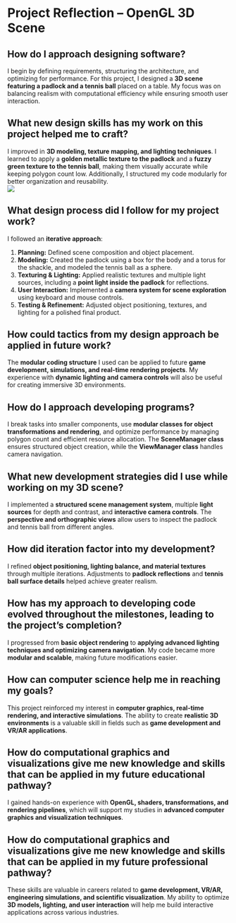 # Project Reflection – OpenGL 3D Scene  

## How do I approach designing software?  
I begin by defining requirements, structuring the architecture, and optimizing for performance. For this project, I designed a **3D scene featuring a padlock and a tennis ball** placed on a table. My focus was on balancing realism with computational efficiency while ensuring smooth user interaction.  

## What new design skills has my work on this project helped me to craft?  
I improved in **3D modeling, texture mapping, and lighting techniques**. I learned to apply a **golden metallic texture to the padlock** and a **fuzzy green texture to the tennis ball**, making them visually accurate while keeping polygon count low. Additionally, I structured my code modularly for better organization and reusability.  
<img src="[https://imgur.com/a/LSb9FYS](https://imgur.com/a/LSb9FYS)"/>


## What design process did I follow for my project work?  
I followed an **iterative approach**:  
1. **Planning:** Defined scene composition and object placement.  
2. **Modeling:** Created the padlock using a box for the body and a torus for the shackle, and modeled the tennis ball as a sphere.  
3. **Texturing & Lighting:** Applied realistic textures and multiple light sources, including a **point light inside the padlock** for reflections.  
4. **User Interaction:** Implemented a **camera system for scene exploration** using keyboard and mouse controls.  
5. **Testing & Refinement:** Adjusted object positioning, textures, and lighting for a polished final product.  

## How could tactics from my design approach be applied in future work?  
The **modular coding structure** I used can be applied to future **game development, simulations, and real-time rendering projects**. My experience with **dynamic lighting and camera controls** will also be useful for creating immersive 3D environments.  

## How do I approach developing programs?  
I break tasks into smaller components, use **modular classes for object transformations and rendering**, and optimize performance by managing polygon count and efficient resource allocation. The **SceneManager class** ensures structured object creation, while the **ViewManager class** handles camera navigation.  

## What new development strategies did I use while working on my 3D scene?  
I implemented a **structured scene management system**, multiple **light sources** for depth and contrast, and **interactive camera controls**. The **perspective and orthographic views** allow users to inspect the padlock and tennis ball from different angles.  

## How did iteration factor into my development?  
I refined **object positioning, lighting balance, and material textures** through multiple iterations. Adjustments to **padlock reflections** and **tennis ball surface details** helped achieve greater realism.  

## How has my approach to developing code evolved throughout the milestones, leading to the project’s completion?  
I progressed from **basic object rendering** to **applying advanced lighting techniques and optimizing camera navigation**. My code became more **modular and scalable**, making future modifications easier.  

## How can computer science help me in reaching my goals?  
This project reinforced my interest in **computer graphics, real-time rendering, and interactive simulations**. The ability to create **realistic 3D environments** is a valuable skill in fields such as **game development and VR/AR applications**.  

## How do computational graphics and visualizations give me new knowledge and skills that can be applied in my future educational pathway?  
I gained hands-on experience with **OpenGL, shaders, transformations, and rendering pipelines**, which will support my studies in **advanced computer graphics and visualization techniques**.  

## How do computational graphics and visualizations give me new knowledge and skills that can be applied in my future professional pathway?  
These skills are valuable in careers related to **game development, VR/AR, engineering simulations, and scientific visualization**. My ability to optimize **3D models, lighting, and user interaction** will help me build interactive applications across various industries.  


